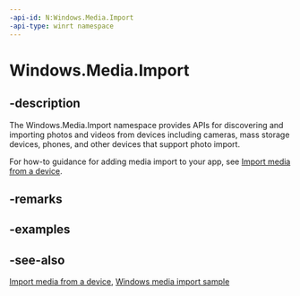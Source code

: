 ```yaml
---
-api-id: N:Windows.Media.Import
-api-type: winrt namespace
---
```


# Windows.Media.Import

## -description

The Windows.Media.Import namespace provides APIs for discovering and importing photos and videos from devices including cameras, mass storage devices, phones, and other devices that support photo import.

For how-to guidance for adding media import to your app, see [Import media from a device](https://msdn.microsoft.com/windows/uwp/audio-video-camera/import-media-from-a-device).

## -remarks

## -examples

## -see-also

[Import media from a device](https://msdn.microsoft.com/windows/uwp/audio-video-camera/import-media-from-a-device), [Windows media import sample](https://github.com/Microsoft/Windows-universal-samples/tree/dev/Samples/MediaImport)